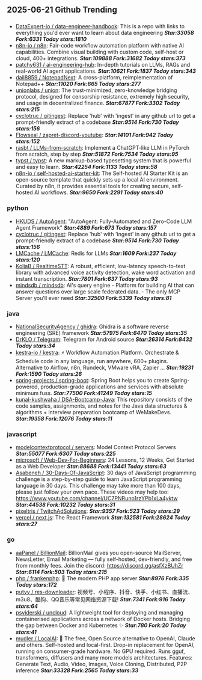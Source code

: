 ## 2025-06-21 Github Trending

### 
* [DataExpert-io / data-engineer-handbook](https://github.com/DataExpert-io/data-engineer-handbook): This is a repo with links to everything you'd ever want to learn about data engineering ***Star:33058 Fork:6331 Today stars:1810***
* [n8n-io / n8n](https://github.com/n8n-io/n8n): Fair-code workflow automation platform with native AI capabilities. Combine visual building with custom code, self-host or cloud, 400+ integrations. ***Star:109888 Fork:31682 Today stars:373***
* [patchy631 / ai-engineering-hub](https://github.com/patchy631/ai-engineering-hub): In-depth tutorials on LLMs, RAGs and real-world AI agent applications. ***Star:10621 Fork:1837 Today stars:343***
* [dail8859 / NotepadNext](https://github.com/dail8859/NotepadNext): A cross-platform, reimplementation of Notepad++ ***Star:11020 Fork:665 Today stars:277***
* [unionlabs / union](https://github.com/unionlabs/union): The trust-minimized, zero-knowledge bridging protocol, designed for censorship resistance, extremely high security, and usage in decentralized finance. ***Star:67877 Fork:3302 Today stars:215***
* [cyclotruc / gitingest](https://github.com/cyclotruc/gitingest): Replace 'hub' with 'ingest' in any github url to get a prompt-friendly extract of a codebase ***Star:9514 Fork:730 Today stars:156***
* [Flowseal / zapret-discord-youtube](https://github.com/Flowseal/zapret-discord-youtube):  ***Star:14101 Fork:942 Today stars:152***
* [rasbt / LLMs-from-scratch](https://github.com/rasbt/LLMs-from-scratch): Implement a ChatGPT-like LLM in PyTorch from scratch, step by step ***Star:51872 Fork:7534 Today stars:95***
* [typst / typst](https://github.com/typst/typst): A new markup-based typesetting system that is powerful and easy to learn. ***Star:42254 Fork:1133 Today stars:58***
* [n8n-io / self-hosted-ai-starter-kit](https://github.com/n8n-io/self-hosted-ai-starter-kit): The Self-hosted AI Starter Kit is an open-source template that quickly sets up a local AI environment. Curated by n8n, it provides essential tools for creating secure, self-hosted AI workflows. ***Star:9650 Fork:2291 Today stars:40***

### python
* [HKUDS / AutoAgent](https://github.com/HKUDS/AutoAgent): "AutoAgent: Fully-Automated and Zero-Code LLM Agent Framework" ***Star:4889 Fork:673 Today stars:157***
* [cyclotruc / gitingest](https://github.com/cyclotruc/gitingest): Replace 'hub' with 'ingest' in any github url to get a prompt-friendly extract of a codebase ***Star:9514 Fork:730 Today stars:156***
* [LMCache / LMCache](https://github.com/LMCache/LMCache): Redis for LLMs ***Star:1609 Fork:237 Today stars:120***
* [KoljaB / RealtimeSTT](https://github.com/KoljaB/RealtimeSTT): A robust, efficient, low-latency speech-to-text library with advanced voice activity detection, wake word activation and instant transcription. ***Star:7801 Fork:637 Today stars:93***
* [mindsdb / mindsdb](https://github.com/mindsdb/mindsdb): AI's query engine - Platform for building AI that can answer questions over large scale federated data. - The only MCP Server you'll ever need ***Star:32500 Fork:5339 Today stars:81***

### java
* [NationalSecurityAgency / ghidra](https://github.com/NationalSecurityAgency/ghidra): Ghidra is a software reverse engineering (SRE) framework ***Star:57975 Fork:6470 Today stars:35***
* [DrKLO / Telegram](https://github.com/DrKLO/Telegram): Telegram for Android source ***Star:26314 Fork:8432 Today stars:34***
* [kestra-io / kestra](https://github.com/kestra-io/kestra): ⚡ Workflow Automation Platform. Orchestrate & Schedule code in any language, run anywhere, 600+ plugins. Alternative to Airflow, n8n, Rundeck, VMware vRA, Zapier ... ***Star:19231 Fork:1590 Today stars:26***
* [spring-projects / spring-boot](https://github.com/spring-projects/spring-boot): Spring Boot helps you to create Spring-powered, production-grade applications and services with absolute minimum fuss. ***Star:77500 Fork:41249 Today stars:15***
* [kunal-kushwaha / DSA-Bootcamp-Java](https://github.com/kunal-kushwaha/DSA-Bootcamp-Java): This repository consists of the code samples, assignments, and notes for the Java data structures & algorithms + interview preparation bootcamp of WeMakeDevs. ***Star:19358 Fork:12076 Today stars:11***

### javascript
* [modelcontextprotocol / servers](https://github.com/modelcontextprotocol/servers): Model Context Protocol Servers ***Star:55077 Fork:6307 Today stars:225***
* [microsoft / Web-Dev-For-Beginners](https://github.com/microsoft/Web-Dev-For-Beginners): 24 Lessons, 12 Weeks, Get Started as a Web Developer ***Star:88688 Fork:13441 Today stars:63***
* [Asabeneh / 30-Days-Of-JavaScript](https://github.com/Asabeneh/30-Days-Of-JavaScript): 30 days of JavaScript programming challenge is a step-by-step guide to learn JavaScript programming language in 30 days. This challenge may take more than 100 days, please just follow your own pace. These videos may help too: https://www.youtube.com/channel/UC7PNRuno1rzYPb1xLa4yktw ***Star:44538 Fork:10232 Today stars:31***
* [pixeltris / TwitchAdSolutions](https://github.com/pixeltris/TwitchAdSolutions):  ***Star:9357 Fork:523 Today stars:29***
* [vercel / next.js](https://github.com/vercel/next.js): The React Framework ***Star:132581 Fork:28624 Today stars:27***

### go
* [aaPanel / BillionMail](https://github.com/aaPanel/BillionMail): BillionMail gives you open-source MailServer, NewsLetter, Email Marketing — fully self-hosted, dev-friendly, and free from monthly fees. Join the discord: https://discord.gg/asfXzBUhZr ***Star:6114 Fork:503 Today stars:215***
* [php / frankenphp](https://github.com/php/frankenphp): 🧟 The modern PHP app server ***Star:8976 Fork:335 Today stars:172***
* [putyy / res-downloader](https://github.com/putyy/res-downloader): 视频号、小程序、抖音、快手、小红书、直播流、m3u8、酷狗、QQ音乐等常见网络资源下载! ***Star:7341 Fork:916 Today stars:64***
* [psviderski / uncloud](https://github.com/psviderski/uncloud): A lightweight tool for deploying and managing containerised applications across a network of Docker hosts. Bridging the gap between Docker and Kubernetes ✨ ***Star:780 Fork:20 Today stars:41***
* [mudler / LocalAI](https://github.com/mudler/LocalAI): 🤖 The free, Open Source alternative to OpenAI, Claude and others. Self-hosted and local-first. Drop-in replacement for OpenAI, running on consumer-grade hardware. No GPU required. Runs gguf, transformers, diffusers and many more models architectures. Features: Generate Text, Audio, Video, Images, Voice Cloning, Distributed, P2P inference ***Star:33328 Fork:2565 Today stars:33***
